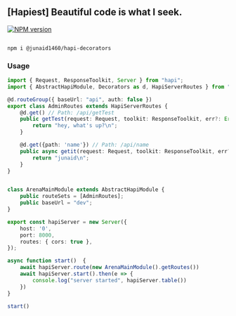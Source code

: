 ## [Hapiest] Beautiful code is what I seek.
<span class="badge-npmversion"><a href="https://www.npmjs.com/package/@junaid1460/hapiest" title="View this project on NPM"><img src="https://img.shields.io/npm/v/@junaid1460/hapiest.svg" alt="NPM version" /></a></span>

```shell

npm i @junaid1460/hapi-decorators
```

### Usage

```typescript
import { Request, ResponseToolkit, Server } from "hapi";
import { AbstractHapiModule, Decorators as d, HapiServerRoutes } from "@junaid1460/hapiest";

@d.routeGroup({ baseUrl: "api", auth: false })
export class AdminRoutes extends HapiServerRoutes {
    @d.get() // Path: /api/getTest
    public getTest(request: Request, toolkit: ResponseToolkit, err?: Error) {
        return "hey, what's up?\n";
    }

    @d.get({path: 'name'}) // Path: /api/name
    public async getit(request: Request, toolkit: ResponseToolkit, err?: Error) {
        return "junaid\n";
    }
}


class ArenaMainModule extends AbstractHapiModule {
    public routeSets = [AdminRoutes];
    public baseUrl = "dev";
}

export const hapiServer = new Server({
    host: '0',
    port: 8000,
    routes: { cors: true },
});

async function start()  {
    await hapiServer.route(new ArenaMainModule().getRoutes())
    await hapiServer.start().then(e => {
        console.log("server started", hapiServer.table())
    })
}

start()

```